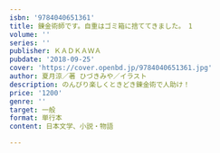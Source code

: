 ```yaml
---
isbn: '9784040651361'
title: 錬金術師です。自重はゴミ箱に捨ててきました。　1
volume: ''
series: ''
publisher: ＫＡＤＫＡＷＡ
pubdate: '2018-09-25'
cover: 'https://cover.openbd.jp/9784040651361.jpg'
author: 夏月涼／著 ひづきみや／イラスト
description: のんびり楽しくときどき錬金術で人助け！
price: '1200'
genre: ''
target: 一般
format: 単行本
content: 日本文学、小説・物語

---
```

